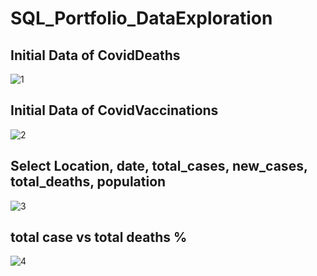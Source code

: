 # SQL_Portfolio_DataExploration
## Initial Data of CovidDeaths

![1](https://github.com/rzn-git/SQL_Portfolio_DataExploration/assets/64501583/3d55ff37-a504-48e3-9a79-5747ade5a358)

## Initial Data of CovidVaccinations


![2](https://github.com/rzn-git/SQL_Portfolio_DataExploration/assets/64501583/fb8cb752-f238-417c-a83f-7045e20a9965)

## Select Location, date, total_cases, new_cases, total_deaths, population

![3](https://github.com/rzn-git/SQL_Portfolio_DataExploration/assets/64501583/0e5c8fa4-298a-4bf2-8d85-fc74cb25ed19)

## total case vs total deaths %

![4](https://github.com/rzn-git/SQL_Portfolio_DataExploration/assets/64501583/d392b33a-fc03-47a0-beaa-dc3150893960)


























